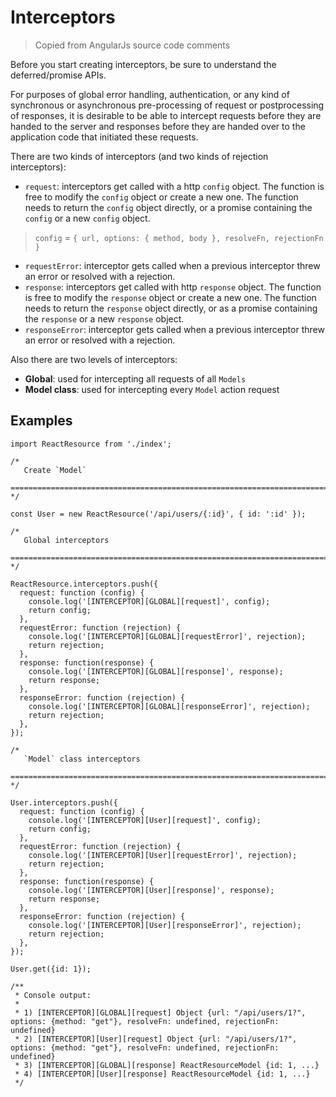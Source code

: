 # Interceptors

> Copied from AngularJs source code comments

Before you start creating interceptors, be sure to understand the deferred/promise APIs.

For purposes of global error handling, authentication, or any kind of synchronous or
asynchronous pre-processing of request or postprocessing of responses, it is desirable to be
able to intercept requests before they are handed to the server and
responses before they are handed over to the application code that
initiated these requests.

There are two kinds of interceptors (and two kinds of rejection interceptors):

* `request`: interceptors get called with a http `config` object. The function is free to
  modify the `config` object or create a new one. The function needs to return the `config`
  object directly, or a promise containing the `config` or a new `config` object.
> `config` = `{ url, options: { method, body }, resolveFn, rejectionFn }`
* `requestError`: interceptor gets called when a previous interceptor threw an error or
  resolved with a rejection.
* `response`: interceptors get called with http `response` object. The function is free to
  modify the `response` object or create a new one. The function needs to return the `response`
  object directly, or as a promise containing the `response` or a new `response` object.
* `responseError`: interceptor gets called when a previous interceptor threw an error or
  resolved with a rejection.

Also there are two levels of interceptors:

* __Global__: used for intercepting all requests of all `Models`
* __Model class__: used for intercepting every `Model` action request

## Examples

```
import ReactResource from './index';

/* 
   Create `Model`
   ========================================================================== */

const User = new ReactResource('/api/users/{:id}', { id: ':id' });

/* 
   Global interceptors
   ========================================================================== */

ReactResource.interceptors.push({
  request: function (config) {
    console.log('[INTERCEPTOR][GLOBAL][request]', config);
    return config;
  },
  requestError: function (rejection) {
    console.log('[INTERCEPTOR][GLOBAL][requestError]', rejection);
    return rejection;
  },
  response: function(response) {
    console.log('[INTERCEPTOR][GLOBAL][response]', response);
    return response;
  },
  responseError: function (rejection) {
    console.log('[INTERCEPTOR][GLOBAL][responseError]', rejection);
    return rejection;
  },
});

/* 
   `Model` class interceptors
   ========================================================================== */

User.interceptors.push({
  request: function (config) {
    console.log('[INTERCEPTOR][User][request]', config);
    return config;
  },
  requestError: function (rejection) {
    console.log('[INTERCEPTOR][User][requestError]', rejection);
    return rejection;
  },
  response: function(response) {
    console.log('[INTERCEPTOR][User][response]', response);
    return response;
  },
  responseError: function (rejection) {
    console.log('[INTERCEPTOR][User][responseError]', rejection);
    return rejection;
  },
});

User.get({id: 1});

/**
 * Console output:
 *
 * 1) [INTERCEPTOR][GLOBAL][request] Object {url: "/api/users/1?", options: {method: "get"}, resolveFn: undefined, rejectionFn: undefined}
 * 2) [INTERCEPTOR][User][request] Object {url: "/api/users/1?", options: {method: "get"}, resolveFn: undefined, rejectionFn: undefined}
 * 3) [INTERCEPTOR][GLOBAL][response] ReactResourceModel {id: 1, ...}
 * 4) [INTERCEPTOR][User][response] ReactResourceModel {id: 1, ...}
 */

```
